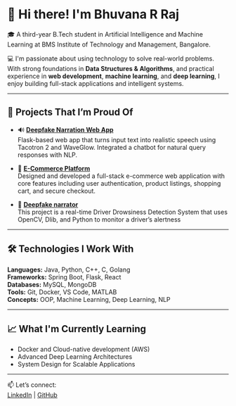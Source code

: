 # 👋 Hi there! I'm Bhuvana R Raj

🎓 A third-year B.Tech student in Artificial Intelligence and Machine Learning at BMS Institute of Technology and Management, Bangalore.

💻 I'm passionate about using technology to solve real-world problems. With strong foundations in **Data Structures & Algorithms**, and practical experience in **web development**, **machine learning**, and **deep learning**, I enjoy building full-stack applications and intelligent systems.

---

## 💼 Projects That I’m Proud Of

- 🔊 **[Deepfake Narration Web App](https://github.com/Bhuvana2488/deepfake-narrator)**  
  Flask-based web app that turns input text into realistic speech using Tacotron 2 and WaveGlow. Integrated a chatbot for natural query responses with NLP.

- 🛒 **[E-Commerce Platform](https://github.com/Bhuvana2488/ecommerce-platform)**  
   Designed and developed a full-stack e-commerce web application with core features including user authentication, product listings, shopping cart, and secure checkout.

- 🚦 **[Deepfake narrator](https://github.com/Bhuvana2488/deepfake-narrator)**  
   This project is a real-time Driver Drowsiness Detection System that uses OpenCV, Dlib, and Python to monitor a driver’s alertness

---

## 🛠️ Technologies I Work With

**Languages:** Java, Python, C++, C, Golang  
**Frameworks:** Spring Boot, Flask, React  
**Databases:** MySQL, MongoDB  
**Tools:** Git, Docker, VS Code, MATLAB  
**Concepts:** OOP, Machine Learning, Deep Learning, NLP

---

## 📈 What I'm Currently Learning

- Docker and Cloud-native development (AWS)
- Advanced Deep Learning Architectures
- System Design for Scalable Applications


---

📫 Let’s connect:  
[LinkedIn](https://www.linkedin.com/in/bhuvana-r-raj-9a7081365) | [GitHub](https://github.com/Bhuvana2488)



<!--
**Bhuvana2488/Bhuvana2488** is a ✨ _special_ ✨ repository because its `README.md` (this file) appears on your GitHub profile.

Here are some ideas to get you started:

- 🔭 I’m currently working on ...
- 🌱 I’m currently learning ...
- 👯 I’m looking to collaborate on ...
- 🤔 I’m looking for help with ...
- 💬 Ask me about ...
- 📫 How to reach me: ...
- 😄 Pronouns: ...
- ⚡ Fun fact: ...
-->
